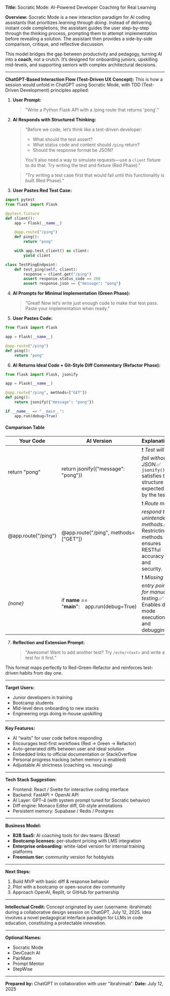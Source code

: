 **Title:** Socratic Mode: AI-Powered Developer Coaching for Real Learning

**Overview:** Socratic Mode is a new interaction paradigm for AI coding assistants that prioritizes *learning through doing*. Instead of delivering instant code completions, the assistant guides the user step-by-step through the thinking process, prompting them to attempt implementation before revealing a solution. The assistant then provides a side-by-side comparison, critique, and reflective discussion.

This model bridges the gap between productivity and pedagogy, turning AI into a **coach**, not a crutch. It’s designed for onboarding juniors, upskilling mid-levels, and supporting seniors with complex architectural decisions.

---

**ChatGPT-Based Interaction Flow (Test-Driven UX Concept):** This is how a session would unfold in ChatGPT using Socratic Mode, with TDD (Test-Driven Development) principles applied:

1. **User Prompt:**

   > "Write a Python Flask API with a /ping route that returns 'pong'."

2. **AI Responds with Structured Thinking:**

   > "Before we code, let’s think like a test-driven developer:
   >
   > - What should the test assert?
   > - What status code and content should `/ping` return?
   > - Should the response format be JSON?
   >
   > You'll also need a way to simulate requests—use a `client` fixture to do that. Try writing the test and fixture (Red Phase)."

   > "Try writing a test case first that would fail until this functionality is built (Red Phase)."

3. **User Pastes Red Test Case:**

```python
import pytest
from flask import Flask

@pytest.fixture
def client():
    app = Flask(__name__)

    @app.route("/ping")
    def ping():
        return "pong"

    with app.test_client() as client:
        yield client

class TestPingEndpoint:
    def test_ping(self, client):
        response = client.get("/ping")
        assert response.status_code == 200
        assert response.json == {"message": "pong"}
```

4. **AI Prompts for Minimal Implementation (Green Phase):**

   > "Great! Now let’s write just enough code to make that test pass. Paste your implementation when ready."

5. **User Pastes Code:**

```python
from flask import Flask

app = Flask(__name__)

@app.route("/ping")
def ping():
    return "pong"
```

6. **AI Returns Ideal Code + Git-Style Diff Commentary (Refactor Phase):**

```python
from flask import Flask, jsonify

app = Flask(__name__)

@app.route("/ping", methods=["GET"])
def ping():
    return jsonify({"message": "pong"})

if __name__ == "__main__":
    app.run(debug=True)
```

#### Comparison Table

| **Your Code**       | **AI Version**                                    | **Explanation**                                                                                          |
| ------------------- | ------------------------------------------------- | -------------------------------------------------------------------------------------------------------- |
| return "pong"       | return jsonify({"message": "pong"})               | ❗ *Test will fail without JSON.*✅ `jsonify()` satisfies the structure expected by the test.              |
| @app.route("/ping") | @app.route("/ping", methods=["GET"])              | ❗ *Route may respond to unintended methods.*✅ Restricting methods ensures RESTful accuracy and security. |
| *(none)*            | if **name** == "**main**":    app.run(debug=True) | ❗ *Missing entry point for manual testing.*✅ Enables dev mode execution and debugging.                   |

7. **Reflection and Extension Prompt:**
   > "Awesome! Want to add another test? Try `/echo/<text>` and write a test for it first."

This format maps perfectly to Red-Green-Refactor and reinforces test-driven habits from day one.

---

**Target Users:**

- Junior developers in training
- Bootcamp students
- Mid-level devs onboarding to new stacks
- Engineering orgs doing in-house upskilling

---

**Key Features:**

- AI “waits” for user code before responding
- Encourages test-first workflows (Red → Green → Refactor)
- Auto-generated diffs between user and ideal solution
- Embedded links to official documentation or StackOverflow
- Personal progress tracking (when memory is enabled)
- Adjustable AI strictness (coaching vs. rescuing)

---

**Tech Stack Suggestion:**

- Frontend: React / Svelte for interactive coding interface
- Backend: FastAPI + OpenAI API
- AI Layer: GPT-4 (with system prompt tuned for Socratic behavior)
- Diff engine: Monaco Editor diff, Git-style annotations
- Persistent memory: Supabase / Redis / Postgres

---

**Business Model:**

- **B2B SaaS:** AI coaching tools for dev teams (\$/seat)
- **Bootcamp licenses:** per-student pricing with LMS integration
- **Enterprise onboarding:** white-label version for internal training platforms
- **Freemium tier:** community version for hobbyists

---

**Next Steps:**

1. Build MVP with basic diff & response behavior
2. Pilot with a bootcamp or open-source dev community
3. Approach OpenAI, Replit, or GitHub for partnership

---

**Intellectual Credit:** Concept originated by user (username: ibrahimab) during a collaborative design session on ChatGPT, July 12, 2025. Idea involves a novel pedagogical interface paradigm for LLMs in code education, constituting a protectable innovation.

---

**Optional Names:**

- Socratic Mode
- DevCoach AI
- PairMate
- Prompt Mentor
- StepWise

---

**Prepared by:** ChatGPT in collaboration with user "ibrahimab". **Date:** July 12, 2025

